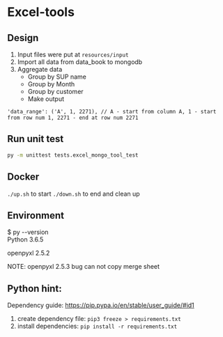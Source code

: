 # Excel-tools

## Design

1. Input files were put at `resources/input`
2. Import all data from data_book to mongodb
3. Aggregate data
   - Group by SUP name
   - Group by Month
   - Group by customer
   - Make output


```text
'data_range': ('A', 1, 2271), // A - start from column A, 1 - start from row num 1, 2271 - end at row num 2271
```

## Run unit test

```bash
py -m unittest tests.excel_mongo_tool_test
```

## Docker
`./up.sh` to start
`./down.sh` to end and clean up

## Environment

$ py --version  
Python 3.6.5

openpyxl 2.5.2

NOTE: openpyxl 2.5.3 bug can not copy merge sheet

## Python hint:

Dependency guide: https://pip.pypa.io/en/stable/user_guide/#id1
1. create dependency file: `pip3 freeze > requirements.txt`
1. install dependencies: `pip install -r requirements.txt`
